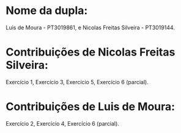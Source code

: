 # Nome da dupla:
Luis de Moura - PT3019861, e
Nicolas Freitas Silveira - PT3019144.

# Contribuições de Nicolas Freitas Silveira:
Exercício 1, 
Exercício 3, 
Exercício 5, 
Exercício 6 (parcial).

# Contribuições de Luis de Moura:
Exercício 2,
Exercício 4,
Exercício 6 (parcial).
